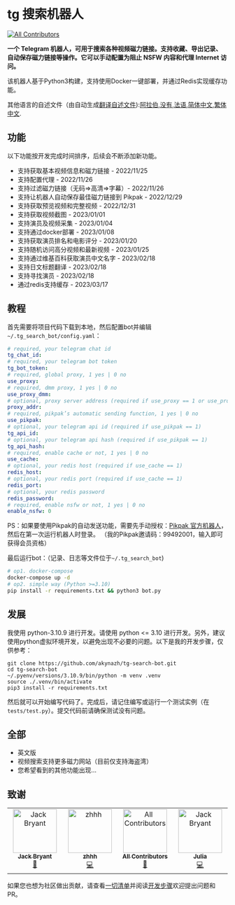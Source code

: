 # tg 搜索机器人

<!-- ALL-CONTRIBUTORS-BADGE:START - Do not remove or modify this section -->

[![All Contributors](https://img.shields.io/badge/all_contributors-4-orange.svg?style=flat-square)](#contributors-)

<!-- ALL-CONTRIBUTORS-BADGE:END -->

**一个 Telegram 机器人，可用于搜索各种视频磁力链接。支持收藏、导出记录、自动保存磁力链接等操作。它可以手动配置为阻止 NSFW 内容和代理 Internet 访问。**

该机器人基于Python3构建，支持使用Docker一键部署，并通过Redis实现缓存功能。

其他语言的自述文件（由自动生成[翻译自述文件](https://github.com/dephraiim/translate-readme)):[阿拉伯](./README.ar.md),[没有](./README.hi.md),[法语](./README.fr.md),[简体中文](./README.zh-CN.md),[繁体中文](./README.zh-TW.md).

## 功能

以下功能按开发完成时间排序，后续会不断添加新功能。

-   支持获取基本视频信息和磁力链接 - 2022/11/25
-   支持配置代理 - 2022/11/26
-   支持过滤磁力链接（无码=>高清=>字幕）- 2022/11/26
-   支持让机器人自动保存最佳磁力链接到 Pikpak - 2022/12/29
-   支持获取预览视频和完整视频 - 2022/12/31
-   支持获取视频截图 - 2023/01/01
-   支持演员及视频采集 - 2023/01/04
-   支持通过docker部署 - 2023/01/08
-   支持获取演员排名和电影评分 - 2023/01/20
-   支持随机访问高分视频和最新视频 - 2023/01/25
-   支持通过维基百科获取演员中文名字 - 2023/02/18
-   支持日文标题翻译 - 2023/02/18
-   支持寻找演员 - 2023/02/18
-   通过redis支持缓存 - 2023/03/17

## 教程

首先需要将项目代码下载到本地，然后配置bot并编辑`~/.tg_search_bot/config.yaml`：

```yaml
# required, your telegram chat id
tg_chat_id:
# required, your telegram bot token
tg_bot_token:
# required, global proxy, 1 yes | 0 no
use_proxy:
# required, dmm proxy, 1 yes | 0 no
use_proxy_dmm:
# optional, proxy server address (required if use_proxy == 1 or use_proxy_dmm == 1)
proxy_addr:
# required, pikpak’s automatic sending function, 1 yes | 0 no
use_pikpak:
# optional, your telegram api id (required if use_pikpak == 1)
tg_api_id:
# optional, your telegram api hash (required if use_pikpak == 1)
tg_api_hash:
# required, enable cache or not, 1 yes | 0 no
use_cache:
# optional, your redis host (required if use_cache == 1)
redis_host:
# optional, your redis port (required if use_cache == 1)
redis_port:
# optional, your redis password
redis_password:
# required, enable nsfw or not, 1 yes | 0 no
enable_nsfw: 0
```

PS：如果要使用Pikpak的自动发送功能，需要先手动授权：[Pikpak 官方机器人](https://t.me/PikPak6_Bot)，然后在第一次运行机器人时登录。 （我的Pikpak邀请码：99492001，输入即可获得会员资格）

最后运行bot：（记录、日志等文件位于`~/.tg_search_bot`)

```sh
# op1. docker-compose
docker-compose up -d
# op2. simple way (Python >=3.10)
pip install -r requirements.txt && python3 bot.py
```

## 发展

我使用 python-3.10.9 进行开发。请使用 python &lt;= 3.10 进行开发。另外，建议使用python虚拟环境开发，以避免出现不必要的问题。以下是我的开发步骤，仅供参考：

```shell
git clone https://github.com/akynazh/tg-search-bot.git
cd tg-search-bot
~/.pyenv/versions/3.10.9/bin/python -m venv .venv
source ./.venv/bin/activate
pip3 install -r requirements.txt
```

然后就可以开始编写代码了。完成后，请记住编写或运行一个测试实例（在`tests/test.py`）。提交代码前请确保测试没有问题。

## 全部

-   英文版
-   视频搜索支持更多磁力网站（目前仅支持海盗湾）
-   您希望看到的其他功能出现...

## 致谢

<!-- ALL-CONTRIBUTORS-LIST:START - Do not remove or modify this section -->

<!-- prettier-ignore-start -->

<!-- markdownlint-disable -->

<table>
  <tbody>
    <tr>
      <td align="center" valign="top" width="14.28%"><a href="https://akynazh.site"><img src="https://avatars.githubusercontent.com/u/78672905?v=4?s=100" width="100px;" alt="Jack Bryant"/><br /><sub><b>Jack Bryant</b></sub></a><br /><a href="#maintenance-akynazh" title="Maintenance">🚧</a></td>
      <td align="center" valign="top" width="14.28%"><a href="https://github.com/z-hhh"><img src="https://avatars.githubusercontent.com/u/8455958?v=4?s=100" width="100px;" alt="zhhh"/><br /><sub><b>zhhh</b></sub></a><br /><a href="https://github.com/akynazh/tg-search-bot/commits?author=z-hhh" title="Code">💻</a></td>
      <td align="center" valign="top" width="14.28%"><a href="https://allcontributors.org"><img src="https://avatars.githubusercontent.com/u/46410174?v=4?s=100" width="100px;" alt="All Contributors"/><br /><sub><b>All Contributors</b></sub></a><br /><a href="https://github.com/akynazh/tg-search-bot/commits?author=all-contributors" title="Documentation">📖</a></td>
      <td align="center" valign="top" width="14.28%"><a href="https://github.com/JackBryant286"><img src="https://avatars.githubusercontent.com/u/113345781?v=4?s=100" width="100px;" alt="Jack Bryant"/><br /><sub><b>Julia</b></sub></a><br /><a href="https://github.com/akynazh/tg-search-bot/commits?author=JackBryant286" title="Code">💻</a></td>
    </tr>
  </tbody>
</table>

<!-- markdownlint-restore -->

<!-- prettier-ignore-end -->

<!-- ALL-CONTRIBUTORS-LIST:END -->

如果您也想为社区做出贡献，请查看[一切清单](https://github.com/akynazh/tg-search-bot#TODO)并阅读[开发步骤](https://github.com/akynazh/tg-search-bot#Development)欢迎提出问题和 PR。
